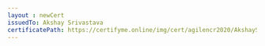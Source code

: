 ```yaml
--- 
layout : newCert 
issuedTo: Akshay Srivastava 
certificatePath: https://certifyme.online/img/cert/agilencr2020/AkshaySrivastava_b5c64.png
--- 
```


